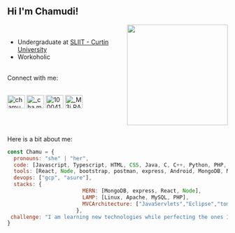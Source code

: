 
## Hi I'm Chamudi! 

<img align='right' src="https://user-images.githubusercontent.com/75931718/130796991-2aeeb5c8-2620-4e5d-aa10-0fefe455c2ff.png" width="230">
<br>
<ul>
<li>Undergraduate at <a href="https://www.sliit.lk/international/transfer-options/australia/curtin-university/">SLIIT - Curtin University</a> </li>
  <li>Workoholic</li>
  </ul
<br><br>
Connect with me: 
<br><br>
<p align="left">
<a href="https://linkedin.com/in/chamudirw" target="blank"><img align="center" src="https://raw.githubusercontent.com/rahuldkjain/github-profile-readme-generator/master/src/images/icons/Social/linked-in-alt.svg" alt="chamudirw" height="30" width="40" /></a>
<a href="https://instagram.com/_cha.mu_di_" target="blank"><img align="center" src="https://raw.githubusercontent.com/rahuldkjain/github-profile-readme-generator/master/src/images/icons/Social/instagram.svg" alt="_cha.mu_di_" height="30" width="40" /></a>
  <a href="https://fb.com/100041341389888" target="blank"><img align="center" src="https://raw.githubusercontent.com/rahuldkjain/github-profile-readme-generator/master/src/images/icons/Social/facebook.svg" alt="100041341389888" height="30" width="40" /></a>
  <a href="https://discord.gg/_M3i.RA_#4335" target="blank"><img align="center" src="https://raw.githubusercontent.com/rahuldkjain/github-profile-readme-generator/master/src/images/icons/Social/discord.svg" alt="_M3i.RA_#4335" height="30" width="40" /></a>
</p>
<br><br>

Here is a bit about me:
```javascript
const Chamu = {
  pronouns: "she" | "her",
  code: [Javascript, Typescript, HTML, CSS, Java, C, C++, Python, PHP, SQL],
  tools: [React, Node, bootstrap, postman, express, Android, MongoDB, MySQL],
  devops: ["gcp", "asure"],
  stacks: {
                        MERN: [MongoDB, express, React, Node],
                        LAMP: [Linux, Apache, MySQL, PHP],
                        MVCArchitecture: ["JavaServlets","Eclipse","tomcat", "SQLWorkbench"]
                      },
 challenge: "I am learning new technologies while perfecting the ones I already know"
}
```



